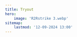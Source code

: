 ```yaml
---
title: Tryout
hero:
    image: 'R2Rstrike 3.webp'
sitemap:
    lastmod: '12-09-2024 13:00'
---
```


